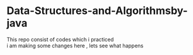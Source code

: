 # Data-Structures-and-Algorithmsby-java

This repo consist of codes which i practiced
<br>
i am making some changes here , lets see what happens
